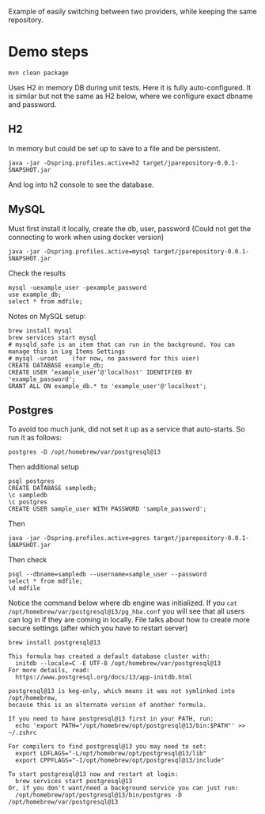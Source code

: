 Example of easily switching between two providers,
while keeping the same repository.

# Demo steps
```
mvn clean package
```
Uses H2 in memory DB during unit tests.  Here it is fully auto-configured.
It is similar but not the same as H2 below, where we configure exact dbname and password.

## H2
In memory but could be set up to save to a file and be persistent.

```
java -jar -Dspring.profiles.active=h2 target/jparepository-0.0.1-SNAPSHOT.jar
```

And log into h2 console to see the database.

## MySQL
Must first install it locally, create the db, user, password
(Could not get the connecting to work when using docker version)

```
java -jar -Dspring.profiles.active=mysql target/jparepository-0.0.1-SNAPSHOT.jar 
```
Check the results
```
mysql -uexample_user -pexample_password
use example_db;
select * from mdfile;
```

Notes on MySQL setup:
```
brew install mysql
brew services start mysql
# mysqld_safe is an item that can run in the background. You can manage this in Log Items Settings
# mysql -uroot    (for now, no password for this user)
CREATE DATABASE example_db;
CREATE USER ‘example_user’@'localhost' IDENTIFIED BY 'example_password';
GRANT ALL ON example_db.* to 'example_user'@'localhost';
```

## Postgres
To avoid too much junk, did not set it up as a service that auto-starts.
So run it as follows:
```
postgres -D /opt/homebrew/var/postgresql@13
```
Then additional setup
```
psql postgres
CREATE DATABASE sampledb;
\c sampledb
\c postgres
CREATE USER sample_user WITH PASSWORD 'sample_password';
```
Then 
```
java -jar -Dspring.profiles.active=pgres target/jparepository-0.0.1-SNAPSHOT.jar 
```
Then check
```
psql --dbname=sampledb --username=sample_user --password
select * from mdfile;
\d mdfile
```

Notice the command below where db engine was initialized. If you 
```cat /opt/homebrew/var/postgresql@13/pg_hba.conf```
you will see that all users can log in if they are coming in locally.
File talks about how to create more secure settings (after which you have to restart server)

```
brew install postgresql@13

This formula has created a default database cluster with:
  initdb --locale=C -E UTF-8 /opt/homebrew/var/postgresql@13
For more details, read:
  https://www.postgresql.org/docs/13/app-initdb.html

postgresql@13 is keg-only, which means it was not symlinked into /opt/homebrew,
because this is an alternate version of another formula.

If you need to have postgresql@13 first in your PATH, run:
  echo 'export PATH="/opt/homebrew/opt/postgresql@13/bin:$PATH"' >> ~/.zshrc

For compilers to find postgresql@13 you may need to set:
  export LDFLAGS="-L/opt/homebrew/opt/postgresql@13/lib"
  export CPPFLAGS="-I/opt/homebrew/opt/postgresql@13/include"

To start postgresql@13 now and restart at login:
  brew services start postgresql@13
Or, if you don't want/need a background service you can just run:
  /opt/homebrew/opt/postgresql@13/bin/postgres -D /opt/homebrew/var/postgresql@13
```